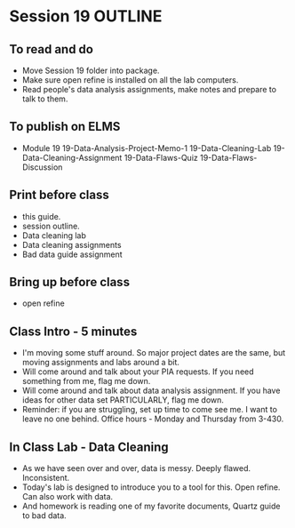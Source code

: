 # Session 19 OUTLINE

## To read and do
* Move Session 19 folder into package.  
* Make sure open refine is installed on all the lab computers.
* Read people's data analysis assignments, make notes and prepare to talk to them.

## To publish on ELMS
* Module 19
  19-Data-Analysis-Project-Memo-1
  19-Data-Cleaning-Lab
  19-Data-Cleaning-Assignment
  19-Data-Flaws-Quiz
  19-Data-Flaws-Discussion

## Print before class
* this guide.
* session outline.
* Data cleaning lab
* Data cleaning assignments
* Bad data guide assignment

## Bring up before class
* open refine

## Class Intro - 5 minutes
* I'm moving some stuff around.  So major project dates are the same, but moving assignments and labs around a bit. 
* Will come around and talk about your PIA requests.  If you need something from me, flag me down.
* Will come around and talk about data analysis assignment. If you have ideas for other data set PARTICULARLY, flag me down.
* Reminder: if you are struggling, set up time to come see me.  I want to leave no one behind. Office hours - Monday and Thursday from 3-430.

## In Class Lab - Data Cleaning
* As we have seen over and over, data is messy.  Deeply flawed. Inconsistent.
* Today's lab is designed to introduce you to a tool for this. Open refine. Can also work with data.
* And homework is reading one of my favorite documents, Quartz guide to bad data.
